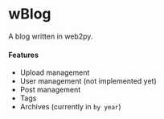 # wBlog

A blog written in web2py.

#### Features
- Upload management
- User management (not implemented yet)
- Post management
- Tags
- Archives (currently in `by year`)
